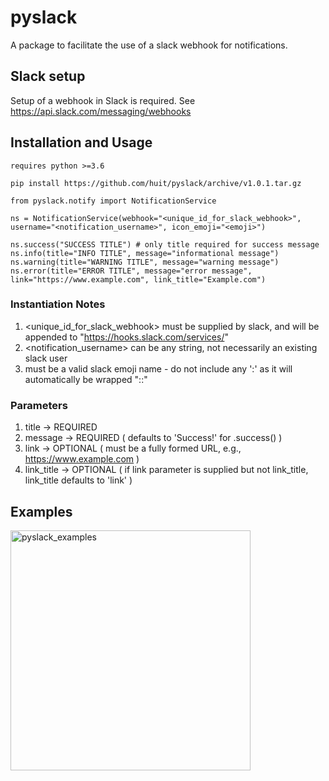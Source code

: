 # pyslack

A package to facilitate the use of a slack webhook for notifications.

## Slack setup

Setup of a webhook in Slack is required.
See <a href="https://api.slack.com/messaging/webhooks">https://api.slack.com/messaging/webhooks

## Installation and Usage

    requires python >=3.6

    pip install https://github.com/huit/pyslack/archive/v1.0.1.tar.gz

    from pyslack.notify import NotificationService 

    ns = NotificationService(webhook="<unique_id_for_slack_webhook>", username="<notification_username>", icon_emoji="<emoji>")
    
    ns.success("SUCCESS TITLE") # only title required for success message
    ns.info(title="INFO TITLE", message="informational message")
    ns.warning(title="WARNING TITLE", message="warning message")
    ns.error(title="ERROR TITLE", message="error message", link="https://www.example.com", link_title="Example.com")

### Instantiation Notes
1. <unique_id_for_slack_webhook> must be supplied by slack, and will be appended to "https://hooks.slack.com/services/"
1. <notification_username> can be any string, not necessarily an existing slack user
1. <emoji> must be a valid slack emoji name - do not include any ':' as it will automatically be wrapped ":<emoji>:"
    
### Parameters
1. title -> REQUIRED
1. message -> REQUIRED ( defaults to 'Success!' for .success() )
1. link -> OPTIONAL ( must be a fully formed URL, e.g., https://www.example.com )
1. link_title -> OPTIONAL ( if link parameter is supplied but not link_title, link_title defaults to 'link' )

## Examples

<img width="384" alt="pyslack_examples" src="https://user-images.githubusercontent.com/6807526/110037044-debd6b00-7d0b-11eb-93e6-9d5ed344073f.png">
